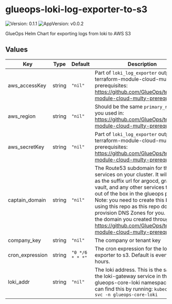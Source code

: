# glueops-loki-log-exporter-to-s3

![Version: 0.1.1](https://img.shields.io/badge/Version-0.1.1-informational?style=flat-square) ![AppVersion: v0.0.2](https://img.shields.io/badge/AppVersion-v0.0.2-informational?style=flat-square)

GlueOps Helm Chart for exporting logs from loki to AWS S3

## Values

| Key | Type | Default | Description |
|-----|------|---------|-------------|
| aws_accessKey | string | `"nil"` | Part of `loki_log_exporter` output from terraform-module-cloud-multy-prerequisites: https://github.com/GlueOps/terraform-module-cloud-multy-prerequisites |
| aws_region | string | `"nil"` | Should be the same `primary_region` you used in: https://github.com/GlueOps/terraform-module-cloud-multy-prerequisites |
| aws_secretKey | string | `"nil"` | Part of `loki_log_exporter` output from terraform-module-cloud-multy-prerequisites: https://github.com/GlueOps/terraform-module-cloud-multy-prerequisites |
| captain_domain | string | `"nil"` | The Route53 subdomain for the services on your cluster. It will be used as the suffix url for argocd, grafana, vault, and any other services that come out of the box in the glueops platform. Note: you need to create this before using this repo as this repo does not provision DNS Zones for you. This is the domain you created through: https://github.com/GlueOps/terraform-module-cloud-multy-prerequisites |
| company_key | string | `"nil"` | The company or tenant key |
| cron_expression | string | `"0 */6 * * *"` | The cron expression for the log exporter to s3. Default is every 6 hours. |
| loki_addr | string | `"nil"` | The loki address. This is the same as the loki-gateway service in the glueops-core-loki namespace. You can find this by running: `kubectl get svc -n glueops-core-loki` |
